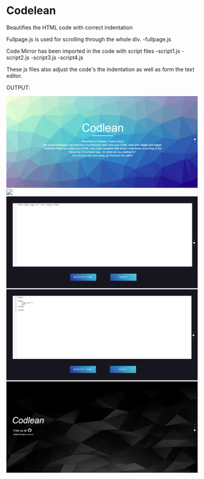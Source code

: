 # Codelean
Beautifies the HTML code with correct indentation


Fullpage.js is used for scrolling through the whole div.
-fullpage.js

Code Mirror has been imported in the code with script files
-script1.js
-script2.js
-script3.js
-script4.js

These js files also adjust the code's the indentation as well as form the text editor.


OUTPUT:

![](output/home.png)
![](output/editor.png)
![](output/beforeIndent.png)
![](output/afterIndent.png)
![](output/footer.png)
